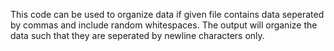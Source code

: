 This code can be used to organize data if given file contains data seperated by commas and include random whitespaces. The output will organize the data such that they are seperated by newline characters only.
